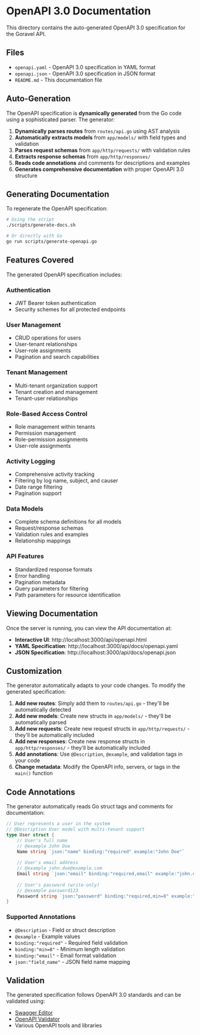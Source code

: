# OpenAPI 3.0 Documentation

This directory contains the auto-generated OpenAPI 3.0 specification for the Goravel API.

## Files

- `openapi.yaml` - OpenAPI 3.0 specification in YAML format
- `openapi.json` - OpenAPI 3.0 specification in JSON format
- `README.md` - This documentation file

## Auto-Generation

The OpenAPI specification is **dynamically generated** from the Go code using a sophisticated parser. The generator:

1. **Dynamically parses routes** from `routes/api.go` using AST analysis
2. **Automatically extracts models** from `app/models/` with field types and validation
3. **Parses request schemas** from `app/http/requests/` with validation rules
4. **Extracts response schemas** from `app/http/responses/` 
5. **Reads code annotations** and comments for descriptions and examples
6. **Generates comprehensive documentation** with proper OpenAPI 3.0 structure

## Generating Documentation

To regenerate the OpenAPI specification:

```bash
# Using the script
./scripts/generate-docs.sh

# Or directly with Go
go run scripts/generate-openapi.go
```

## Features Covered

The generated OpenAPI specification includes:

### Authentication
- JWT Bearer token authentication
- Security schemes for all protected endpoints

### User Management
- CRUD operations for users
- User-tenant relationships
- User-role assignments
- Pagination and search capabilities

### Tenant Management
- Multi-tenant organization support
- Tenant creation and management
- Tenant-user relationships

### Role-Based Access Control
- Role management within tenants
- Permission management
- Role-permission assignments
- User-role assignments

### Activity Logging
- Comprehensive activity tracking
- Filtering by log name, subject, and causer
- Date range filtering
- Pagination support

### Data Models
- Complete schema definitions for all models
- Request/response schemas
- Validation rules and examples
- Relationship mappings

### API Features
- Standardized response formats
- Error handling
- Pagination metadata
- Query parameters for filtering
- Path parameters for resource identification

## Viewing Documentation

Once the server is running, you can view the API documentation at:

- **Interactive UI**: http://localhost:3000/api/openapi.html
- **YAML Specification**: http://localhost:3000/api/docs/openapi.yaml
- **JSON Specification**: http://localhost:3000/api/docs/openapi.json

## Customization

The generator automatically adapts to your code changes. To modify the generated specification:

1. **Add new routes**: Simply add them to `routes/api.go` - they'll be automatically detected
2. **Add new models**: Create new structs in `app/models/` - they'll be automatically parsed
3. **Add new requests**: Create new request structs in `app/http/requests/` - they'll be automatically included
4. **Add new responses**: Create new response structs in `app/http/responses/` - they'll be automatically included
5. **Add annotations**: Use `@Description`, `@example`, and validation tags in your code
6. **Change metadata**: Modify the OpenAPI info, servers, or tags in the `main()` function

## Code Annotations

The generator automatically reads Go struct tags and comments for documentation:

```go
// User represents a user in the system
// @Description User model with multi-tenant support
type User struct {
    // User's full name
    // @example John Doe
    Name string `json:"name" binding:"required" example:"John Doe"`
    
    // User's email address
    // @example john.doe@example.com
    Email string `json:"email" binding:"required,email" example:"john.doe@example.com"`
    
    // User's password (write-only)
    // @example password123
    Password string `json:"password" binding:"required,min=8" example:"password123"`
}
```

### Supported Annotations

- `@Description` - Field or struct description
- `@example` - Example values
- `binding:"required"` - Required field validation
- `binding:"min=8"` - Minimum length validation
- `binding:"email"` - Email format validation
- `json:"field_name"` - JSON field name mapping

## Validation

The generated specification follows OpenAPI 3.0 standards and can be validated using:

- [Swagger Editor](https://editor.swagger.io/)
- [OpenAPI Validator](https://apitools.dev/openapi-validator/)
- Various OpenAPI tools and libraries 